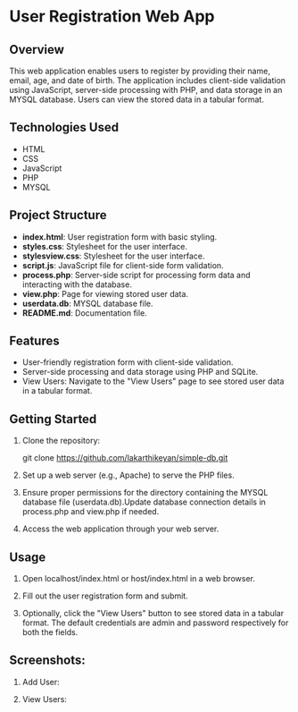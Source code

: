 # User Registration Web App

## Overview

This web application enables users to register by providing their name, email, age, and date of birth. The application includes client-side validation using JavaScript, server-side processing with PHP, and data storage in an MYSQL database. Users can view the stored data in a tabular format.

## Technologies Used

- HTML
- CSS
- JavaScript
- PHP
- MYSQL

## Project Structure

- **index.html**: User registration form with basic styling.
- **styles.css**: Stylesheet for the user interface.
- **stylesview.css**: Stylesheet for the user interface.
- **script.js**: JavaScript file for client-side form validation.
- **process.php**: Server-side script for processing form data and interacting with the database.
- **view.php**: Page for viewing stored user data.
- **userdata.db**: MYSQL database file.
- **README.md**: Documentation file.

## Features

- User-friendly registration form with client-side validation.
- Server-side processing and data storage using PHP and SQLite.
- View Users: Navigate to the "View Users" page to see stored user data in a tabular format.

## Getting Started

1. Clone the repository:

   git clone https://github.com/lakarthikeyan/simple-db.git

2. Set up a web server (e.g., Apache) to serve the PHP files.

3. Ensure proper permissions for the directory containing the MYSQL database file (userdata.db).Update database connection details in process.php and view.php if needed.

4. Access the web application through your web server.

## Usage

1. Open localhost/index.html or host/index.html in a web browser.

2. Fill out the user registration form and submit.

3. Optionally, click the "View Users" button to see stored data in a tabular format. The default credentials are admin and password respectively for both the fields.

## Screenshots:

1. Add User:



2. View Users:



